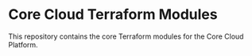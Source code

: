 # Core Cloud Terraform Modules

This repository contains the core Terraform modules for the Core Cloud Platform.
